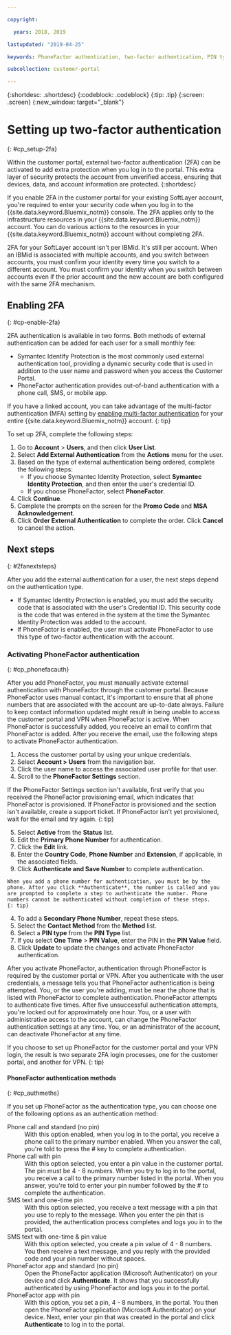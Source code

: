 ```yaml
---

copyright:

  years: 2018, 2019

lastupdated: "2019-04-25"

keywords: PhoneFactor authentication, two-factor authentication, PIN type, 2FA 

subcollection: customer-portal

---
```


{:shortdesc: .shortdesc}
{:codeblock: .codeblock}
{:tip: .tip}
{:screen: .screen}
{:new_window: target="_blank"}


# Setting up two-factor authentication
{: #cp_setup-2fa}

Within the customer portal, external two-factor authentication (2FA) can be activated to add extra protection when you log in to the portal. This extra layer of security protects the account from unverified access, ensuring that devices, data, and account information are protected.
{:shortdesc}

If you enable 2FA in the customer portal for your existing SoftLayer account, you're required to enter your security code when you log in to the {{site.data.keyword.Bluemix_notm}} console. The 2FA applies only to the infrastructure resources in your {{site.data.keyword.Bluemix_notm}} account. You can do various actions to the resources in your {{site.data.keyword.Bluemix_notm}} account without completing 2FA.

2FA for your SoftLayer account isn't per IBMid. It's still per account. When an IBMid is associated with multiple accounts, and you switch between accounts, you must confirm your identity every time you switch to a different account. You must confirm your identity when you switch between accounts even if the prior account and the new account are both configured with the same 2FA mechanism.

## Enabling 2FA
{: #cp-enable-2fa}

2FA authentication is available in two forms. Both methods of external authentication can be added for each user for a small monthly fee:

* Symantec Identify Protection is the most commonly used external authentication tool, providing a dynamic security code that is used in addition to the user name and password when you access the Customer Portal.
* PhoneFactor authentication provides out-of-band authentication with a phone call, SMS, or mobile app.

 If you have a linked account, you can take advantage of the multi-factor authentication (MFA) setting by [enabling multi-factor authentication](/docs/iam?topic=iam-enablemfa#enablemfa) for your entire {{site.data.keyword.Bluemix_notm}} account.
 {: tip}

To set up 2FA, complete the following steps:

1. Go to **Account** > **Users**, and then click **User List**.
2. Select **Add External Authentication** from the **Actions** menu for the user.
3. Based on the type of external authentication being ordered, complete the following steps:
    * If you choose Symantec Identity Protection, select **Symantec Identity Protection**, and then enter the user's credential ID.
    * If you choose PhoneFactor, select **PhoneFactor**.
4. Click **Continue**.
5. Complete the prompts on the screen for the **Promo Code** and **MSA Acknowledgement**.
6. Click **Order External Authentication** to complete the order. Click **Cancel** to cancel the action.

## Next steps
{: #2fanextsteps}

After you add the external authentication for a user, the next steps depend on the authentication type.
* If Symantec Identity Protection is enabled, you must add the security code that is associated with the user's Credential ID. This security code is the code that was entered in the system at the time the Symantec Identity Protection was added to the account.
* If PhoneFactor is enabled, the user must activate PhoneFactor to use this type of two-factor authentication with the account.

### Activating PhoneFactor authentication
{: #cp_phonefacauth}

After you add PhoneFactor, you must manually activate external authentication with PhoneFactor through the customer portal. Because PhoneFactor uses manual contact, it's important to ensure that all phone numbers that are associated with the account are up-to-date always. Failure to keep contact information updated might result in being unable to access the customer portal and VPN when PhoneFactor is active. When PhoneFactor is successfully added, you receive an email to confirm that PhoneFactor is added. After you receive the email, use the following steps to activate PhoneFactor authentication.

1. Access the customer portal by using your unique credentials.
2. Select **Account > Users** from the navigation bar.
3. Click the user name to access the associated user profile for that user.
4. Scroll to the **PhoneFactor Settings** section.

  If the PhoneFactor Settings section isn't available, first verify that you received the PhoneFactor provisioning email, which indicates that PhoneFactor is provisioned. If PhoneFactor is provisioned and the section isn't available, create a support ticket. If PhoneFactor isn't yet provisioned, wait for the email and try again.
  {: tip}

5. Select **Active** from the **Status** list.
6. Edit the **Primary Phone Number** for authentication.
  1. Click the **Edit** link.
  2. Enter the **Country Code**, **Phone Number** and **Extension**, if applicable, in the associated fields.
  3. Click **Authenticate and Save Number** to complete authentication.

    When you add a phone number for authentication, you must be by the phone. After you click **Authenticate**, the number is called and you are prompted to complete a step to authenticate the number. Phone numbers cannot be authenticated without completion of these steps.
    {: tip}

  4. To add a **Secondary Phone Number**, repeat these steps.
7. Select the **Contact Method** from the **Method** list.
8. Select a **PIN type** from the **PIN Type** list.
9. If you select **One Time** > **PIN Value**, enter the PIN in the **PIN Value** field.
10. Click **Update** to update the changes and activate PhoneFactor authentication.

After you activate PhoneFactor, authentication through PhoneFactor is required by the customer portal or VPN. After you authenticate with the user credentials, a message tells you that PhoneFactor authentication is being attempted. You, or the user you're adding, must be near the phone that is listed with PhoneFactor to complete authentication. PhoneFactor attempts to authenticate five times. After five unsuccessful authentication attempts, you're locked out for approximately one hour. You, or a user with administrative access to the account, can change the PhoneFactor authentication settings at any time. You, or an administrator of the account, can deactivate PhoneFactor at any time.

 If you choose to set up PhoneFactor for the customer portal and your VPN login, the result is two separate 2FA login processes, one for the customer portal, and another for VPN.
 {: tip}

#### PhoneFactor authentication methods
{: #cp_authmeths}

If you set up PhoneFactor as the authentication type, you can choose one of the following options as an authentication method:

<dl>
<dt>Phone call and standard (no pin)</dt>
<dd>With this option enabled, when you log in to the portal, you receive a phone call to the primary number enabled. When you answer the call, you're told to press the # key to complete authentication.</dd>
<dt>Phone call with pin</dt>
<dd>With this option selected, you enter a pin value in the customer portal. The pin must be 4 - 8 numbers. When you try to log in to the portal, you receive a call to the primary number listed in the portal. When you answer, you're told to enter your pin number followed by the # to complete the authentication.</dd>
<dt>SMS text and one-time pin</dt>
<dd>With this option selected, you receive a text message with a pin that you use to reply to the message. When you enter the pin that is provided, the authentication process completes and logs you in to the portal.</dd>
<dt>SMS text with one-time &amp; pin value</dt>
<dd>With this option selected, you create a pin value of 4 - 8 numbers. You then receive a text message, and you reply with the provided code and your pin number without spaces.</dd>
<dt>PhoneFactor app and standard (no pin)</dt>
<dd>Open the PhoneFactor application (Microsoft Authenticator) on your device and click <strong>Authenticate</strong>. It shows that you successfully authenticated by using PhoneFactor and logs you in to the portal.</dd>
<dt>PhoneFactor app with pin</dt>
<dd>With this option, you set a pin, 4 - 8 numbers, in the portal. You then open the PhoneFactor application (Microsoft Authenticator) on your device. Next, enter your pin that was created in the portal and click <strong>Authenticate</strong> to log in to the portal.</dd>
</dl>
